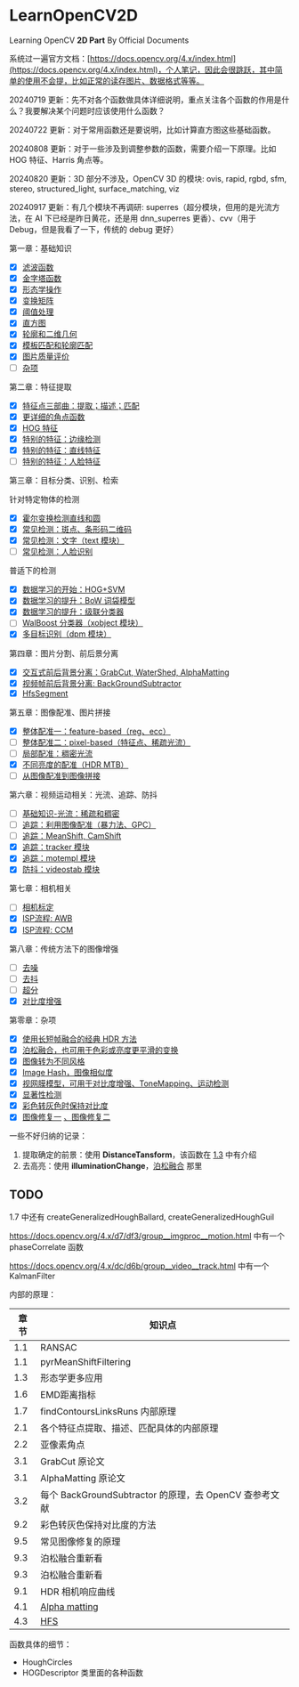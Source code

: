 # LearnOpenCV2D

Learning OpenCV **2D Part** By Official Documents

系统过一遍官方文档：[https://docs.opencv.org/4.x/index.html](https://docs.opencv.org/4.x/index.html)，个人笔记，因此会很跳跃，其中简单的使用不会提，比如正常的读存图片、数据格式等等。

20240719 更新：先不对各个函数做具体详细说明，重点关注各个函数的作用是什么？我要解决某个问题时应该使用什么函数？

20240722 更新：对于常用函数还是要说明，比如计算直方图这些基础函数。

20240808 更新：对于一些涉及到调整参数的函数，需要介绍一下原理。比如 HOG 特征、Harris 角点等。

20240820 更新：3D 部分不涉及，OpenCV 3D 的模块: ovis, rapid, rgbd, sfm, stereo, structured_light, surface_matching, viz

20240917 更新：有几个模块不再调研: superres（超分模块，但用的是光流方法，在 AI 下已经是昨日黄花，还是用 dnn_superres 更香）、cvv（用于 Debug，但是我看了一下，传统的 debug 更好）

第一章：基础知识

- [X] [滤波函数](./docs/1.1.md)
- [X] [金字塔函数](./docs/1.2.md)
- [X] [形态学操作](./docs/1.3.md)
- [X] [变换矩阵](./docs/1.4.md)
- [X] [阈值处理](./docs/1.5.md)
- [X] [直方图](./docs/1.6.md)
- [X] [轮廓和二维几何](./docs/1.7.md)
- [X] [模板匹配和轮廓匹配](./docs/1.8.md)
- [X] [图片质量评价](./docs/1.9.md)
- [ ] [杂项](./docs/1.misc.md)

第二章：特征提取

- [X] [特征点三部曲：提取；描述；匹配](./docs/2.1.md)
- [X] [更详细的角点函数](./docs/2.2.md)
- [X] [HOG 特征](./docs/2.3.md)
- [X] [特别的特征：边缘检测](./docs/2.4.md)
- [X] [特别的特征：直线特征](./docs/2.5.md)
- [ ] [特别的特征：人脸特征](./docs/2.6.md)

第三章：目标分类、识别、检索

针对特定物体的检测
- [X] [霍尔变换检测直线和圆](./docs/3.1.md)
- [X] [常见检测：斑点、条形码二维码](./docs/3.2.md)
- [X] [常见检测：文字（text 模块）](./docs/3.6.md)
- [ ] [常见检测：人脸识别](./docs/3.7.md)

普适下的检测
- [X] [数据学习的开始：HOG+SVM](./docs/3.3.md)
- [X] [数据学习的提升：BoW 词袋模型](./docs/3.4.md)
- [X] [数据学习的提升：级联分类器](./docs/3.5.md)
- [ ] [WalBoost 分类器（xobject 模块）](./docs/3.8.md)
- [X] [多目标识别（dpm 模块）](./docs/3.9.md)

第四章：图片分割、前后景分离

- [X] [交互式前后背景分离：GrabCut, WaterShed, AlphaMatting](./docs/4.1.md)
- [X] [视频帧前后背景分离: BackGroundSubtractor](./docs/4.2.md)
- [X] [HfsSegment](./docs/4.3.md)

第五章：图像配准、图片拼接

- [X] [整体配准一：feature-based（reg、ecc）](./docs/5.1.md)
- [ ] [整体配准二：pixel-based（特征点、稀疏光流）](./docs/5.2.md)
- [ ] [局部配准：稠密光流](./docs/5.2.md)
- [X] [不同亮度的配准（HDR MTB）](./docs/5.3.md)
- [ ] [从图像配准到图像拼接](./docs/5.4.md)

第六章：视频运动相关：光流、追踪、防抖

- [ ] [基础知识-光流：稀疏和稠密](./docs/6.3.md)
- [ ] [追踪：利用图像配准（暴力法、GPC）](./docs/6.2.md)
- [ ] [追踪：MeanShift, CamShift](./docs/6.1.md)
- [X] [追踪：tracker 模块](./docs/6.4.md)
- [X] [追踪：motempl 模块](./docs/6.5.md)
- [X] [防抖：videostab 模块](./docs/6.7.md)

第七章：相机相关

- [ ] [相机标定](./docs/7.1.md)
- [X] [ISP流程: AWB](./docs/7.2.md)
- [X] [ISP流程: CCM](./docs/7.3.md)

第八章：传统方法下的图像增强

- [ ] [去噪](./docs/8.1.md)
- [ ] [去抖](./docs/8.2.md)
- [ ] [超分](./docs/8.3.md)
- [X] [对比度增强](./docs/8.4.md)

第零章：杂项

- [X] [使用长短帧融合的经典 HDR 方法](./docs/0.1.md)
- [X] [泊松融合，也可用于色彩或亮度更平滑的变换](./docs/0.2.md)
- [X] [图像转为不同风格](./docs/0.3.md)
- [X] [Image Hash，图像相似度](./docs/0.4.md)
- [X] [视网膜模型，可用于对比度增强、ToneMapping、运动检测](./docs/0.5.md)
- [X] [显著性检测](./docs/0.6.md)
- [X] [彩色转灰色时保持对比度](https://docs.opencv.org/4.x/d4/d32/group__photo__decolor.html)
- [X] [图像修复一](https://docs.opencv.org/4.x/d7/d8b/group__photo__inpaint.html) [、图像修复二](https://docs.opencv.org/4.x/de/daa/group__xphoto.html#ga1a7f584b7e6b10d830c4ac3bb12b4b73)

一些不好归纳的记录：

1. 提取确定的前景：使用 **DistanceTansform**，该函数在 [1.3](./docs/1.3.md) 中有介绍
2. 去高亮：使用 **illuminationChange**，[泊松融合](./docs/0.2.md) 那里

## TODO

1.7 中还有 createGeneralizedHoughBallard, createGeneralizedHoughGuil

https://docs.opencv.org/4.x/d7/df3/group__imgproc__motion.html 中有一个 phaseCorrelate 函数

https://docs.opencv.org/4.x/dc/d6b/group__video__track.html 中有一个 KalmanFilter

内部的原理：

| 章节 | 知识点                                                                                                                         |
| ---- | ------------------------------------------------------------------------------------------------------------------------------ |
| 1.1  | RANSAC                                                                                                                         |
| 1.1  | pyrMeanShiftFiltering                                                                                                          |
| 1.3  | 形态学更多应用                                                                                                                 |
| 1.6  | EMD距离指标                                                                                                                    |
| 1.7  | findContoursLinksRuns 内部原理                                                                                                 |
| 2.1  | 各个特征点提取、描述、匹配具体的内部原理                                                                                       |
| 2.2  | 亚像素角点                                                                                                                     |
| 3.1  | GrabCut 原论文                                                                                                                 |
| 3.1  | AlphaMatting 原论文                                                                                                            |
| 3.2  | 每个 BackGroundSubtractor 的原理，去 OpenCV 查参考文献                                                                         |
| 9.2  | 彩色转灰色保持对比度的方法                                                                                                     |
| 9.5  | 常见图像修复的原理                                                                                                             |
| 9.3  | 泊松融合重新看                                                                                                                 |
| 9.3  | 泊松融合重新看                                                                                                                 |
| 9.1  | HDR 相机响应曲线                                                                                                               |
| 4.1  | [Alpha matting](https://openaccess.thecvf.com/content_cvpr_2017/papers/Aksoy_Designing_Effective_Inter-Pixel_CVPR_2017_paper.pdf) |
| 4.3  | [HFS](https://github.com/yun-liu/hfs)                                                                                             |

函数具体的细节：

- HoughCircles
- HOGDescriptor 类里面的各种函数

